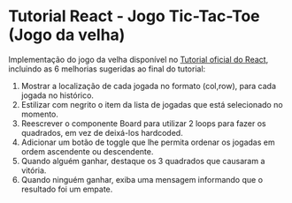 # Tutorial React - Jogo Tic-Tac-Toe (Jogo da velha)

Implementação do jogo da velha disponível no [Tutorial oficial do React](https://pt-br.reactjs.org/tutorial/tutorial.html), incluindo as 6 melhorias sugeridas ao final do tutorial:

1. Mostrar a localização de cada jogada no formato (col,row), para cada jogada no histórico.
2. Estilizar com negrito o item da lista de jogadas que está selecionado no momento.
3. Reescrever o componente Board para utilizar 2 loops para fazer os quadrados, em vez de deixá-los hardcoded.
4. Adicionar um botão de toggle que lhe permita ordenar os jogadas em ordem ascendente ou descendente.
5. Quando alguém ganhar, destaque os 3 quadrados que causaram a vitória.
6. Quando ninguém ganhar, exiba uma mensagem informando que o resultado foi um empate.
